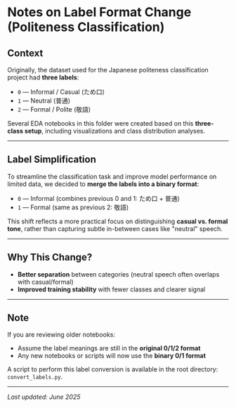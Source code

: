 # Notes on Label Format Change (Politeness Classification)

## Context

Originally, the dataset used for the Japanese politeness classification project had **three labels**:

- `0` — Informal / Casual (ため口)
- `1` — Neutral (普通)
- `2` — Formal / Polite (敬語)

Several EDA notebooks in this folder were created based on this **three-class setup**, including visualizations and class distribution analyses.

---

## Label Simplification

To streamline the classification task and improve model performance on limited data, we decided to **merge the labels into a binary format**:

- `0` — Informal (combines previous 0 and 1: ため口 + 普通)
- `1` — Formal (same as previous 2: 敬語)

This shift reflects a more practical focus on distinguishing **casual vs. formal tone**, rather than capturing subtle in-between cases like "neutral" speech.

---

## Why This Change?

- **Better separation** between categories (neutral speech often overlaps with casual/formal)
- **Improved training stability** with fewer classes and clearer signal

---

## Note

If you are reviewing older notebooks:
- Assume the label meanings are still in the **original 0/1/2 format**
- Any new notebooks or scripts will now use the **binary 0/1 format**

A script to perform this label conversion is available in the root directory: `convert_labels.py`.

---

_Last updated: June 2025_
